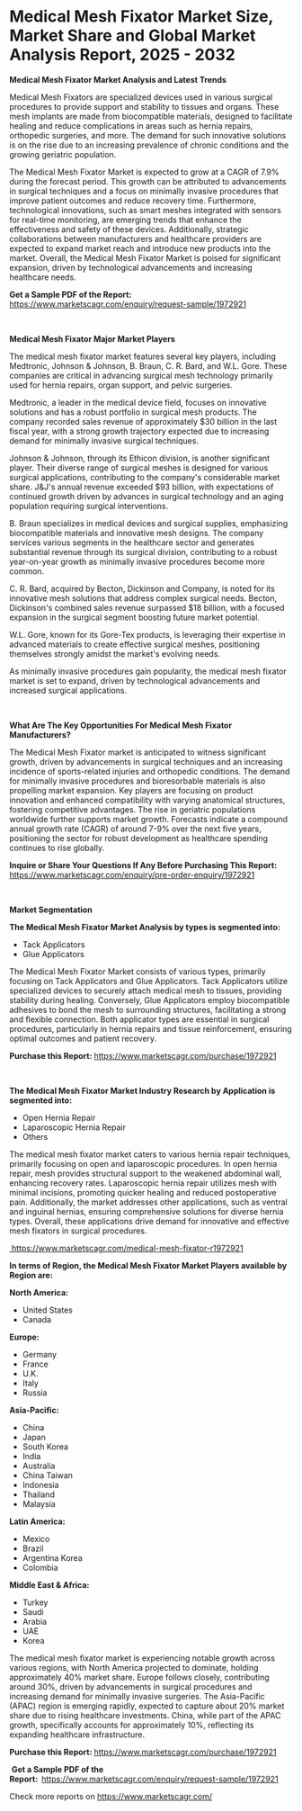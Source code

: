<p><h1>Medical Mesh Fixator Market Size, Market Share and Global Market Analysis Report, 2025 - 2032</h1></p><p><strong>Medical Mesh Fixator Market Analysis and Latest Trends</strong></p>
<p><p>Medical Mesh Fixators are specialized devices used in various surgical procedures to provide support and stability to tissues and organs. These mesh implants are made from biocompatible materials, designed to facilitate healing and reduce complications in areas such as hernia repairs, orthopedic surgeries, and more. The demand for such innovative solutions is on the rise due to an increasing prevalence of chronic conditions and the growing geriatric population.</p><p>The Medical Mesh Fixator Market is expected to grow at a CAGR of 7.9% during the forecast period. This growth can be attributed to advancements in surgical techniques and a focus on minimally invasive procedures that improve patient outcomes and reduce recovery time. Furthermore, technological innovations, such as smart meshes integrated with sensors for real-time monitoring, are emerging trends that enhance the effectiveness and safety of these devices. Additionally, strategic collaborations between manufacturers and healthcare providers are expected to expand market reach and introduce new products into the market. Overall, the Medical Mesh Fixator Market is poised for significant expansion, driven by technological advancements and increasing healthcare needs.</p></p>
<p><strong>Get a Sample PDF of the Report:&nbsp;</strong> <a href="https://www.marketscagr.com/enquiry/request-sample/1972921?utm_campaign=3095&utm_medium=2&utm_source=Github&utm_content=ia&utm_term=05032025&utm_id=medical-mesh-fixator">https://www.marketscagr.com/enquiry/request-sample/1972921</a></p>
<p>&nbsp;</p>
<p><strong>Medical Mesh Fixator Major Market Players</strong></p>
<p><p>The medical mesh fixator market features several key players, including Medtronic, Johnson & Johnson, B. Braun, C. R. Bard, and W.L. Gore. These companies are critical in advancing surgical mesh technology primarily used for hernia repairs, organ support, and pelvic surgeries.</p><p>Medtronic, a leader in the medical device field, focuses on innovative solutions and has a robust portfolio in surgical mesh products. The company recorded sales revenue of approximately $30 billion in the last fiscal year, with a strong growth trajectory expected due to increasing demand for minimally invasive surgical techniques.</p><p>Johnson & Johnson, through its Ethicon division, is another significant player. Their diverse range of surgical meshes is designed for various surgical applications, contributing to the company's considerable market share. J&J's annual revenue exceeded $93 billion, with expectations of continued growth driven by advances in surgical technology and an aging population requiring surgical interventions.</p><p>B. Braun specializes in medical devices and surgical supplies, emphasizing biocompatible materials and innovative mesh designs. The company services various segments in the healthcare sector and generates substantial revenue through its surgical division, contributing to a robust year-on-year growth as minimally invasive procedures become more common.</p><p>C. R. Bard, acquired by Becton, Dickinson and Company, is noted for its innovative mesh solutions that address complex surgical needs. Becton, Dickinson's combined sales revenue surpassed $18 billion, with a focused expansion in the surgical segment boosting future market potential.</p><p>W.L. Gore, known for its Gore-Tex products, is leveraging their expertise in advanced materials to create effective surgical meshes, positioning themselves strongly amidst the market's evolving needs.</p><p>As minimally invasive procedures gain popularity, the medical mesh fixator market is set to expand, driven by technological advancements and increased surgical applications.</p></p>
<p>&nbsp;</p>
<p><strong>What Are The Key Opportunities For Medical Mesh Fixator Manufacturers?</strong></p>
<p><p>The Medical Mesh Fixator market is anticipated to witness significant growth, driven by advancements in surgical techniques and an increasing incidence of sports-related injuries and orthopedic conditions. The demand for minimally invasive procedures and bioresorbable materials is also propelling market expansion. Key players are focusing on product innovation and enhanced compatibility with varying anatomical structures, fostering competitive advantages. The rise in geriatric populations worldwide further supports market growth. Forecasts indicate a compound annual growth rate (CAGR) of around 7-9% over the next five years, positioning the sector for robust development as healthcare spending continues to rise globally.</p></p>
<p><strong>Inquire or Share Your Questions If Any Before Purchasing This Report:</strong> <a href="https://www.marketscagr.com/enquiry/pre-order-enquiry/1972921?utm_campaign=3095&utm_medium=2&utm_source=Github&utm_content=ia&utm_term=05032025&utm_id=medical-mesh-fixator">https://www.marketscagr.com/enquiry/pre-order-enquiry/1972921</a></p>
<p>&nbsp;</p>
<p><strong>Market Segmentation</strong></p>
<p><strong>The Medical Mesh Fixator Market Analysis by types is segmented into:</strong></p>
<p><ul><li>Tack Applicators</li><li>Glue Applicators</li></ul></p>
<p><p>The Medical Mesh Fixator Market consists of various types, primarily focusing on Tack Applicators and Glue Applicators. Tack Applicators utilize specialized devices to securely attach medical mesh to tissues, providing stability during healing. Conversely, Glue Applicators employ biocompatible adhesives to bond the mesh to surrounding structures, facilitating a strong and flexible connection. Both applicator types are essential in surgical procedures, particularly in hernia repairs and tissue reinforcement, ensuring optimal outcomes and patient recovery.</p></p>
<p><strong>Purchase this Report:&nbsp;</strong><a href="https://www.marketscagr.com/purchase/1972921?utm_campaign=3095&utm_medium=2&utm_source=Github&utm_content=ia&utm_term=05032025&utm_id=medical-mesh-fixator">https://www.marketscagr.com/purchase/1972921</a></p>
<p>&nbsp;</p>
<p><strong>The Medical Mesh Fixator Market Industry Research by Application is segmented into:</strong></p>
<p><ul><li>Open Hernia Repair</li><li>Laparoscopic Hernia Repair</li><li>Others</li></ul></p>
<p><p>The medical mesh fixator market caters to various hernia repair techniques, primarily focusing on open and laparoscopic procedures. In open hernia repair, mesh provides structural support to the weakened abdominal wall, enhancing recovery rates. Laparoscopic hernia repair utilizes mesh with minimal incisions, promoting quicker healing and reduced postoperative pain. Additionally, the market addresses other applications, such as ventral and inguinal hernias, ensuring comprehensive solutions for diverse hernia types. Overall, these applications drive demand for innovative and effective mesh fixators in surgical procedures.</p></p>
<p><a href="https://www.marketscagr.com/medical-mesh-fixator-r1972921?utm_campaign=3095&utm_medium=2&utm_source=Github&utm_content=ia&utm_term=05032025&utm_id=medical-mesh-fixator">&nbsp;https://www.marketscagr.com/medical-mesh-fixator-r1972921</a></p>
<p><strong>In terms of Region, the Medical Mesh Fixator Market Players available by Region are:</strong></p>
<p>
    <p> <strong> North America: </strong>
        <ul>
            <li>United States</li>
            <li>Canada</li>
        </ul>
        </p> 
    <p> <strong> Europe: </strong>
        <ul>
            <li>Germany</li>
            <li>France</li>
            <li>U.K.</li>
            <li>Italy</li>
            <li>Russia</li>
        </ul>
        </p> 
    <p> <strong> Asia-Pacific: </strong>
        <ul>
            <li>China</li>
            <li>Japan</li>
            <li>South Korea</li>
            <li>India</li>
            <li>Australia</li>
            <li>China Taiwan</li>
            <li>Indonesia</li>
            <li>Thailand</li>
            <li>Malaysia</li>
        </ul>
        </p> 
    <p> <strong> Latin America: </strong>
        <ul>
            <li>Mexico</li>
            <li>Brazil</li>
            <li>Argentina Korea</li>
            <li>Colombia</li>
        </ul>
        </p> 
    <p> <strong> Middle East & Africa: </strong>
        <ul>
            <li>Turkey</li>
            <li>Saudi</li>
            <li>Arabia</li>
            <li>UAE</li>
            <li>Korea</li>
        </ul>
    </p>
    </p>
<p><p>The medical mesh fixator market is experiencing notable growth across various regions, with North America projected to dominate, holding approximately 40% market share. Europe follows closely, contributing around 30%, driven by advancements in surgical procedures and increasing demand for minimally invasive surgeries. The Asia-Pacific (APAC) region is emerging rapidly, expected to capture about 20% market share due to rising healthcare investments. China, while part of the APAC growth, specifically accounts for approximately 10%, reflecting its expanding healthcare infrastructure.</p></p>
<p><strong>Purchase this Report: </strong><a href="https://www.marketscagr.com/purchase/1972921?utm_campaign=3095&utm_medium=2&utm_source=Github&utm_content=ia&utm_term=05032025&utm_id=medical-mesh-fixator">https://www.marketscagr.com/purchase/1972921</a></p>
<p>&nbsp;<strong>Get a Sample PDF of the Report:&nbsp;&nbsp;</strong><a href="https://www.marketscagr.com/enquiry/request-sample/1972921?utm_campaign=3095&utm_medium=2&utm_source=Github&utm_content=ia&utm_term=05032025&utm_id=medical-mesh-fixator">https://www.marketscagr.com/enquiry/request-sample/1972921</a></p>
<p><strong></strong></p>
<p>Check more reports on <a href="https://www.marketscagr.com/?utm_campaign=3095&utm_medium=2&utm_source=Github&utm_content=ia&utm_term=05032025&utm_id=medical-mesh-fixator">https://www.marketscagr.com/</a></p>